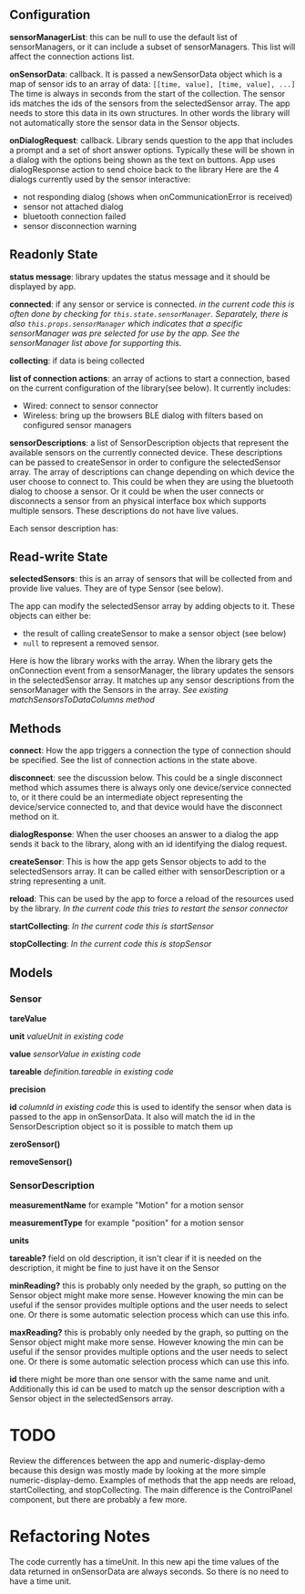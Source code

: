 ## Configuration

**sensorManagerList**: this can be null to use the default list of sensorManagers, or it can include a subset of sensorManagers. This list will affect the connection actions list.

**onSensorData**: callback. It is passed a newSensorData object which is a map of sensor ids to an array of data: `[[time, value], [time, value], ...]` The time is always in seconds from the start of the collection. The sensor ids matches the ids of the sensors from the selectedSensor array. The app needs to store this data in its own structures. In other words the library will not automatically store the sensor data in the Sensor objects.

**onDialogRequest**: callback. Library sends question to the app that includes a prompt and a set of short answer options. Typically these will be shown in a dialog with the options being shown as the text on buttons. App uses dialogResponse action to send choice back to the library
Here are the 4 dialogs currently used by the sensor interactive:
- not responding dialog (shows when onCommunicationError is received)
- sensor not attached dialog
- bluetooth connection failed
- sensor disconnection warning

## Readonly State

**status message**: library updates the status message and it should be displayed by app.

**connected**: if any sensor or service is connected.
  _in the current code this is often done by checking for `this.state.sensorManager`. Separately, there is also `this.props.sensorManager` which indicates that a specific sensorManager was pre selected for use by the app. See the sensorManager list above for supporting this._

**collecting**: if data is being collected

**list of connection actions**: an array of actions to start a connection, based on the current configuration of the library(see below). It currently includes:
  - Wired: connect to sensor connector
  - Wireless: bring up the browsers BLE dialog with filters based on configured sensor managers

**sensorDescriptions**: a list of SensorDescription objects that represent the available sensors on the currently connected device. These descriptions can be passed to createSensor in order to configure the selectedSensor array. The array of descriptions can change depending on which device the user choose to connect to. This could be when they are using the bluetooth dialog to choose a sensor. Or it could be when the user connects or disconnects a sensor from an physical interface box which supports multiple sensors. These descriptions do not have live values.

Each sensor description has:


## Read-write State

**selectedSensors**: this is an array of sensors that will be collected from and provide live values.  They are of type Sensor (see below).

The app can modify the selectedSensor array by adding objects to it. These objects can either be:
- the result of calling createSensor to make a sensor object (see below)
- `null` to represent a removed sensor.

Here is how the library works with the array. When the library gets the onConnection event from a sensorManager, the library updates the sensors in the selectedSensor array. It matches up any sensor descriptions from the sensorManager with the Sensors in the array. _See existing matchSensorsToDataColumns method_

## Methods

**connect**: How the app triggers a connection the type of connection should be specified. See the list of connection actions in the state above.

**disconnect**: see the discussion below. This could be a single disconnect method which assumes there is always only one device/service connected to, or it there could be an intermediate object representing the device/service connected to, and that device would have the disconnect method on it.

**dialogResponse**: When the user chooses an answer to a dialog the app sends it back to the library, along with an id identifying the dialog request.

**createSensor**: This is how the app gets Sensor objects to add to the selectedSensors array. It can be called either with sensorDescription or a string representing a unit.

**reload**: This can be used by the app to force a reload of the resources used by the library. _In the current code this tries to restart the sensor connector_

**startCollecting**: _In the current code this is startSensor_

**stopCollecting**: _In the current code this is stopSensor_

## Models

### Sensor

**tareValue**

**unit** _valueUnit  in existing code_

**value** _sensorValue in existing code_

**tareable** _definition.tareable in existing code_

**precision**

**id** _columnId in existing code_ this is used to identify the sensor when data is passed to the app in onSensorData. It also will match the id in the SensorDescription object so it is possible to match them up

**zeroSensor()**

**removeSensor()**

### SensorDescription

**measurementName** for example "Motion" for a motion sensor

**measurementType** for example "position" for a motion sensor

**units**

**tareable?** field on old description, it isn't clear if it is needed on the description, it might be fine to just have it on the Sensor

**minReading?** this is probably only needed by the graph, so putting on the Sensor object might make more sense. However knowing the min can be useful if the sensor provides multiple options and the user needs to select one. Or there is some automatic selection process which can use this info.

**maxReading?** this is probably only needed by the graph, so putting on the Sensor object might make more sense. However knowing the min can be useful if the sensor provides multiple options and the user needs to select one. Or there is some automatic selection process which can use this info.

**id** there might be more than one sensor with the same name and unit. Additionally this id can be used to match up the sensor description with a Sensor object in the selectedSensors array.

# TODO

Review the differences between the app and numeric-display-demo because this design was mostly made by looking at the more simple numeric-display-demo. Examples of methods that the app needs are reload, startCollecting, and stopCollecting.  The main difference is the ControlPanel component, but there are probably a few more.

# Refactoring Notes

The code currently has a timeUnit. In this new api the time values of the data returned in onSensorData are always seconds. So there is no need to have a time unit.
